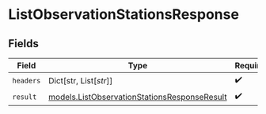 # ListObservationStationsResponse


## Fields

| Field                                                                                              | Type                                                                                               | Required                                                                                           | Description                                                                                        |
| -------------------------------------------------------------------------------------------------- | -------------------------------------------------------------------------------------------------- | -------------------------------------------------------------------------------------------------- | -------------------------------------------------------------------------------------------------- |
| `headers`                                                                                          | Dict[str, List[*str*]]                                                                             | :heavy_check_mark:                                                                                 | N/A                                                                                                |
| `result`                                                                                           | [models.ListObservationStationsResponseResult](../models/listobservationstationsresponseresult.md) | :heavy_check_mark:                                                                                 | N/A                                                                                                |
